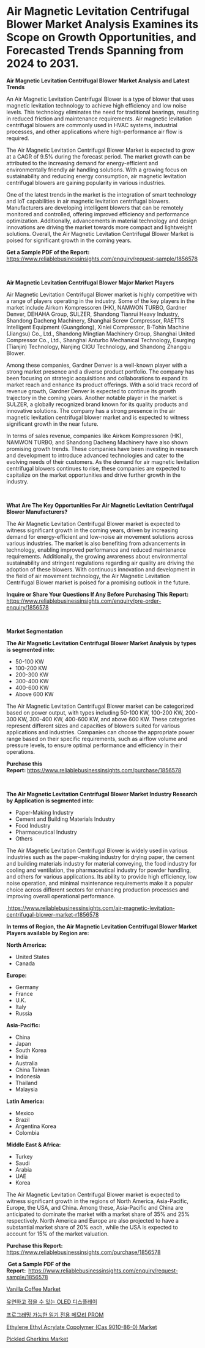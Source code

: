 <p><h1>Air Magnetic Levitation Centrifugal Blower Market Analysis Examines its Scope on Growth Opportunities, and Forecasted Trends Spanning from 2024 to 2031.</h1></p><p><strong>Air Magnetic Levitation Centrifugal Blower Market Analysis and Latest Trends</strong></p>
<p><p>An Air Magnetic Levitation Centrifugal Blower is a type of blower that uses magnetic levitation technology to achieve high efficiency and low noise levels. This technology eliminates the need for traditional bearings, resulting in reduced friction and maintenance requirements. Air magnetic levitation centrifugal blowers are commonly used in HVAC systems, industrial processes, and other applications where high-performance air flow is required.</p><p>The Air Magnetic Levitation Centrifugal Blower Market is expected to grow at a CAGR of 9.5% during the forecast period. The market growth can be attributed to the increasing demand for energy-efficient and environmentally friendly air handling solutions. With a growing focus on sustainability and reducing energy consumption, air magnetic levitation centrifugal blowers are gaining popularity in various industries.</p><p>One of the latest trends in the market is the integration of smart technology and IoT capabilities in air magnetic levitation centrifugal blowers. Manufacturers are developing intelligent blowers that can be remotely monitored and controlled, offering improved efficiency and performance optimization. Additionally, advancements in material technology and design innovations are driving the market towards more compact and lightweight solutions. Overall, the Air Magnetic Levitation Centrifugal Blower Market is poised for significant growth in the coming years.</p></p>
<p><strong>Get a Sample PDF of the Report:&nbsp;</strong> <a href="https://www.reliablebusinessinsights.com/enquiry/request-sample/1856578">https://www.reliablebusinessinsights.com/enquiry/request-sample/1856578</a></p>
<p>&nbsp;</p>
<p><strong>Air Magnetic Levitation Centrifugal Blower Major Market Players</strong></p>
<p><p>Air Magnetic Levitation Centrifugal Blower market is highly competitive with a range of players operating in the industry. Some of the key players in the market include Airkom Kompressoren (HK), NAMWON TURBO, Gardner Denver, DEHAHA Group, SULZER, Shandong Tianrui Heavy Industry, Shandong Dacheng Machinery, Shanghai Screw Compressor, RAETTS Intelligent Equipment (Guangdong), Xinlei Compressor, B-Tohin Machine (Jiangsu) Co., Ltd., Shandong Mingtian Machinery Group, Shanghai United Compressor Co., Ltd., Shanghai Anturbo Mechanical Technology, Esurging (Tianjin) Technology, Nanjing CIGU Technology, and Shandong Zhangqiu Blower.</p><p>Among these companies, Gardner Denver is a well-known player with a strong market presence and a diverse product portfolio. The company has been focusing on strategic acquisitions and collaborations to expand its market reach and enhance its product offerings. With a solid track record of revenue growth, Gardner Denver is expected to continue its growth trajectory in the coming years. Another notable player in the market is SULZER, a globally recognized brand known for its quality products and innovative solutions. The company has a strong presence in the air magnetic levitation centrifugal blower market and is expected to witness significant growth in the near future.</p><p>In terms of sales revenue, companies like Airkom Kompressoren (HK), NAMWON TURBO, and Shandong Dacheng Machinery have also shown promising growth trends. These companies have been investing in research and development to introduce advanced technologies and cater to the evolving needs of their customers. As the demand for air magnetic levitation centrifugal blowers continues to rise, these companies are expected to capitalize on the market opportunities and drive further growth in the industry.</p></p>
<p>&nbsp;</p>
<p><strong>What Are The Key Opportunities For Air Magnetic Levitation Centrifugal Blower Manufacturers?</strong></p>
<p><p>The Air Magnetic Levitation Centrifugal Blower market is expected to witness significant growth in the coming years, driven by increasing demand for energy-efficient and low-noise air movement solutions across various industries. The market is also benefiting from advancements in technology, enabling improved performance and reduced maintenance requirements. Additionally, the growing awareness about environmental sustainability and stringent regulations regarding air quality are driving the adoption of these blowers. With continuous innovation and development in the field of air movement technology, the Air Magnetic Levitation Centrifugal Blower market is poised for a promising outlook in the future.</p></p>
<p><strong>Inquire or Share Your Questions If Any Before Purchasing This Report:</strong> <a href="https://www.reliablebusinessinsights.com/enquiry/pre-order-enquiry/1856578">https://www.reliablebusinessinsights.com/enquiry/pre-order-enquiry/1856578</a></p>
<p>&nbsp;</p>
<p><strong>Market Segmentation</strong></p>
<p><strong>The Air Magnetic Levitation Centrifugal Blower Market Analysis by types is segmented into:</strong></p>
<p><ul><li>50-100 KW</li><li>100-200 KW</li><li>200-300 KW</li><li>300-400 KW</li><li>400-600 KW</li><li>Above 600 KW</li></ul></p>
<p><p>The Air Magnetic Levitation Centrifugal Blower market can be categorized based on power output, with types including 50-100 KW, 100-200 KW, 200-300 KW, 300-400 KW, 400-600 KW, and above 600 KW. These categories represent different sizes and capacities of blowers suited for various applications and industries. Companies can choose the appropriate power range based on their specific requirements, such as airflow volume and pressure levels, to ensure optimal performance and efficiency in their operations.</p></p>
<p><strong>Purchase this Report:&nbsp;</strong><a href="https://www.reliablebusinessinsights.com/purchase/1856578">https://www.reliablebusinessinsights.com/purchase/1856578</a></p>
<p>&nbsp;</p>
<p><strong>The Air Magnetic Levitation Centrifugal Blower Market Industry Research by Application is segmented into:</strong></p>
<p><ul><li>Paper-Making Industry</li><li>Cement and Building Materials Industry</li><li>Food Industry</li><li>Pharmaceutical Industry</li><li>Others</li></ul></p>
<p><p>The Air Magnetic Levitation Centrifugal Blower is widely used in various industries such as the paper-making industry for drying paper, the cement and building materials industry for material conveying, the food industry for cooling and ventilation, the pharmaceutical industry for powder handling, and others for various applications. Its ability to provide high efficiency, low noise operation, and minimal maintenance requirements make it a popular choice across different sectors for enhancing production processes and improving overall operational performance.</p></p>
<p><a href="https://www.reliablebusinessinsights.com/air-magnetic-levitation-centrifugal-blower-market-r1856578">&nbsp;https://www.reliablebusinessinsights.com/air-magnetic-levitation-centrifugal-blower-market-r1856578</a></p>
<p><strong>In terms of Region, the Air Magnetic Levitation Centrifugal Blower Market Players available by Region are:</strong></p>
<p>
    <p> <strong> North America: </strong>
        <ul>
            <li>United States</li>
            <li>Canada</li>
        </ul>
        </p> 
    <p> <strong> Europe: </strong>
        <ul>
            <li>Germany</li>
            <li>France</li>
            <li>U.K.</li>
            <li>Italy</li>
            <li>Russia</li>
        </ul>
        </p> 
    <p> <strong> Asia-Pacific: </strong>
        <ul>
            <li>China</li>
            <li>Japan</li>
            <li>South Korea</li>
            <li>India</li>
            <li>Australia</li>
            <li>China Taiwan</li>
            <li>Indonesia</li>
            <li>Thailand</li>
            <li>Malaysia</li>
        </ul>
        </p> 
    <p> <strong> Latin America: </strong>
        <ul>
            <li>Mexico</li>
            <li>Brazil</li>
            <li>Argentina Korea</li>
            <li>Colombia</li>
        </ul>
        </p> 
    <p> <strong> Middle East & Africa: </strong>
        <ul>
            <li>Turkey</li>
            <li>Saudi</li>
            <li>Arabia</li>
            <li>UAE</li>
            <li>Korea</li>
        </ul>
    </p>
    </p>
<p><p>The Air Magnetic Levitation Centrifugal Blower market is expected to witness significant growth in the regions of North America, Asia-Pacific, Europe, the USA, and China. Among these, Asia-Pacific and China are anticipated to dominate the market with a market share of 35% and 25% respectively. North America and Europe are also projected to have a substantial market share of 20% each, while the USA is expected to account for 15% of the market valuation.</p></p>
<p><strong>Purchase this Report: </strong><a href="https://www.reliablebusinessinsights.com/purchase/1856578">https://www.reliablebusinessinsights.com/purchase/1856578</a></p>
<p>&nbsp;<strong>Get a Sample PDF of the Report:&nbsp;&nbsp;</strong><a href="https://www.reliablebusinessinsights.com/enquiry/request-sample/1856578">https://www.reliablebusinessinsights.com/enquiry/request-sample/1856578</a></p>
<p><strong></strong></p>
<p><p><a href="https://issuu.com/reportprime-2/docs/vanilla-coffee-market-size-2030.pptx">Vanilla Coffee Market</a></p><p><a href="https://github.com/fatmarawatan39/Market-Research-Report-List-1/blob/main/6316351122390.md">유연하고 접을 수 있는 OLED 디스플레이</a></p><p><a href="https://github.com/ConstantinVon/Market-Research-Report-List-1/blob/main/7710134122389.md">프로그래밍 가능한 읽기 전용 메모리 PROM</a></p><p><a href="https://github.com/juniordelafrance/Market-Research-Report-List-3/blob/main/ethylene-ethyl-acrylate-copolymer-cas-9010-86-0-market.md">Ethylene Ethyl Acrylate Copolymer (Cas 9010-86-0) Market</a></p><p><a href="https://issuu.com/reportprime-2/docs/pickled-gherkins-market-size-2030.pptx">Pickled Gherkins Market</a></p></p>